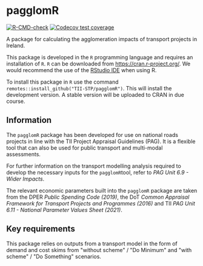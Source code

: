 # pagglomR

<!-- badges: start -->
[![R-CMD-check](https://github.com/TII-STP/pagglomR/workflows/R-CMD-check/badge.svg)](https://github.com/TII-STP/pagglomR/actions)
[![Codecov test coverage](https://codecov.io/gh/TII-STP/pagglomR/branch/master/graph/badge.svg)](https://codecov.io/gh/TII-STP/pagglomR?branch=master)
<!-- badges: end -->

A package for calculating the agglomeration impacts of transport projects in 
Ireland.

This package is developed in the `R` programming language and requires an
installation of `R`. `R` can be downloaded from <https://cran.r-project.org/>. 
We would recommend the use of the 
[RStudio IDE](https://www.rstudio.com/products/rstudio/download/) when using R.


To install this package in `R` use the command 
`remotes::install_github("TII-STP/pagglomR")`. This will install the development
version. A stable version will be uploaded to CRAN in due course.

## Information

The `pagglomR` package has been developed for use on national roads projects in
line with the TII Project Appraisal Guidelines (PAG). It is a flexible tool 
that can also be used for public transport and multi-modal assessments.

For further information on the transport modelling analysis required to develop 
the necessary inputs for the `pagglomR`tool, refer to 
*PAG Unit 6.9 - Wider Impacts*.

The relevant economic parameters built into the `pagglomR` package are taken 
from the DPER *Public Spending Code (2019)*, the DoT 
*Common Appraisal Framework for Transport Projects and Programmes (2016)* and 
TII *PAG Unit 6.11 - National Parameter Values Sheet (2021)*.

## Key requirements

This package relies on outputs from a transport model in the form of demand and 
cost skims from "without scheme" / "Do Minimum" and "with scheme" / 
"Do Something" scenarios.



